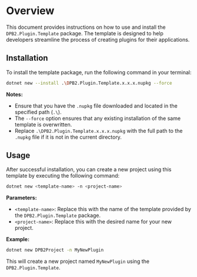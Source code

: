 # Overview

This document provides instructions on how to use and install the `DPB2.Plugin.Template` package. The template is designed to help developers streamline the process of creating plugins for their applications.

## Installation

To install the template package, run the following command in your terminal:

```sh
dotnet new --install .\DPB2.Plugin.Template.x.x.x.nupkg --force
```

**Notes:**

- Ensure that you have the `.nupkg` file downloaded and located in the specified path (`.\`).
- The `--force` option ensures that any existing installation of the same template is overwritten.
- Replace `.\DPB2.Plugin.Template.x.x.x.nupkg` with the full path to the `.nupkg` file if it is not in the current directory.

## Usage

After successful installation, you can create a new project using this template by executing the following command:

```sh
dotnet new <template-name> -n <project-name>
```

**Parameters:**

- `<template-name>`: Replace this with the name of the template provided by the `DPB2.Plugin.Template` package.
- `<project-name>`: Replace this with the desired name for your new project.

**Example:**

```sh
dotnet new DPB2Project -n MyNewPlugin
```

This will create a new project named `MyNewPlugin` using the `DPB2.Plugin.Template`.
